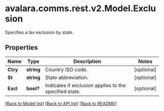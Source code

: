 # avalara.comms.rest.v2.Model.Exclusion
Specifies a tax exclusion by state.

## Properties

Name | Type | Description | Notes
------------ | ------------- | ------------- | -------------
**Ctry** | **string** | Country ISO code. | [optional] 
**St** | **string** | State abbreviation. | [optional] 
**Excl** | **bool?** | Indicates if exclusion applies to the specified state. | [optional] 

[[Back to Model list]](../README.md#documentation-for-models) [[Back to API list]](../README.md#documentation-for-api-endpoints) [[Back to README]](../README.md)

